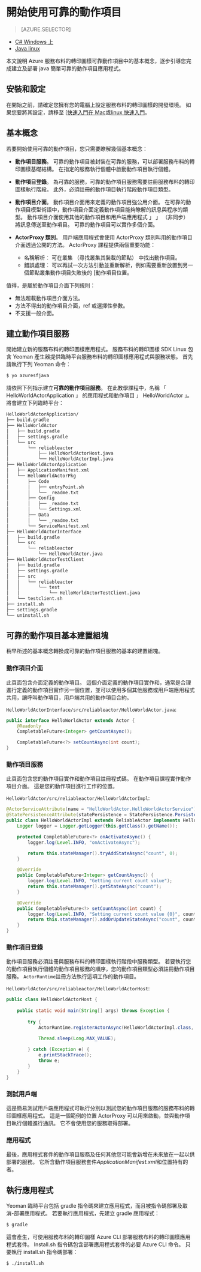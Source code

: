 <properties
   pageTitle="開始使用服務布料的轉印圖樣可靠的動作項目 |Microsoft Azure"
   description="本教學課程中會引導您建立、 偵錯，及部署使用服務布料的轉印圖樣可靠的動作項目一個簡單的動作項目型服務的步驟。"
   services="service-fabric"
   documentationCenter=".net"
   authors="vturecek"
   manager="timlt"
   editor=""/>

<tags
   ms.service="service-fabric"
   ms.devlang="java"
   ms.topic="article"
   ms.tgt_pltfrm="NA"
   ms.workload="NA"
   ms.date="09/25/2016"
   ms.author="vturecek"/>

# <a name="getting-started-with-reliable-actors"></a>開始使用可靠的動作項目

> [AZURE.SELECTOR]
- [C# Windows 上](service-fabric-reliable-actors-get-started.md)
- [Java linux](service-fabric-reliable-actors-get-started-java.md)

本文說明 Azure 服務布料的轉印圖樣可靠動作項目中的基本概念，逐步引導您完成建立及部署 java 簡單可靠的動作項目應用程式。

## <a name="installation-and-setup"></a>安裝和設定
在開始之前，請確定您擁有您的電腦上設定服務布料的轉印圖樣的開發環境。
如果您要將其設定，請移至 [[快速入門在 Mac](service-fabric-get-started-mac.md)或[linux 快速入門](service-fabric-get-started-linux.md)。

## <a name="basic-concepts"></a>基本概念
若要開始使用可靠的動作項目，您只需要瞭解幾個基本概念︰

 * **動作項目服務**。 可靠的動作項目被封裝在可靠的服務，可以部署服務布料的轉印圖樣基礎結構。 在指定的服務執行個體中啟動動作項目執行個體。
 
 * **動作項目登錄**。 為可靠的服務，可靠的動作項目服務需要註冊服務布料的轉印圖樣執行階段。 此外，必須註冊的動作項目執行階段動作項目類型。
 
 * **動作項目介面**。 動作項目介面用來定義的動作項目強公用介面。 在可靠的動作項目模型術語中，動作項目介面定義動作項目能夠瞭解的訊息與程序的類型。 動作項目介面使用其他的動作項目和用戶端應用程式 」 」 （非同步） 將訊息傳送至動作項目。 可靠的動作項目可以實作多個介面。
 
 * **ActorProxy 類別**。 用戶端應用程式會使用 ActorProxy 類別叫用的動作項目介面透過公開的方法。 ActorProxy 課程提供兩個重要功能︰
    * 名稱解析︰ 可在叢集 （尋找叢集其裝載的節點） 中找出動作項目。
    * 錯誤處理︰ 可以再試一次方法引動並重新解析，例如需要重新放置到另一個節點叢集動作項目失敗後的 [動作項目位置。

值得，是屬於動作項目介面下列規則︰

- 無法超載動作項目介面方法。
- 方法不得出的動作項目介面，ref 或選擇性參數。
- 不支援一般介面。

## <a name="create-an-actor-service"></a>建立動作項目服務
開始建立新的服務布料的轉印圖樣應用程式。 服務布料的轉印圖樣 SDK Linux 包含 Yeoman 產生器提供臨時平台服務布料的轉印圖樣應用程式與服務狀態。 首先請執行下列 Yeoman 命令︰

```bash
$ yo azuresfjava
```

請依照下列指示建立**可靠的動作項目服務**。 在此教學課程中，名稱 「 HelloWorldActorApplication 」 的應用程式和動作項目 」 HelloWorldActor 」。 將會建立下列臨時平台︰

```bash
HelloWorldActorApplication/
├── build.gradle
├── HelloWorldActor
│   ├── build.gradle
│   ├── settings.gradle
│   └── src
│       └── reliableactor
│           ├── HelloWorldActorHost.java
│           └── HelloWorldActorImpl.java
├── HelloWorldActorApplication
│   ├── ApplicationManifest.xml
│   └── HelloWorldActorPkg
│       ├── Code
│       │   ├── entryPoint.sh
│       │   └── _readme.txt
│       ├── Config
│       │   ├── _readme.txt
│       │   └── Settings.xml
│       ├── Data
│       │   └── _readme.txt
│       └── ServiceManifest.xml
├── HelloWorldActorInterface
│   ├── build.gradle
│   └── src
│       └── reliableactor
│           └── HelloWorldActor.java
├── HelloWorldActorTestClient
│   ├── build.gradle
│   ├── settings.gradle
│   ├── src
│   │   └── reliableactor
│   │       └── test
│   │           └── HelloWorldActorTestClient.java
│   └── testclient.sh
├── install.sh
├── settings.gradle
└── uninstall.sh
```

## <a name="reliable-actors-basic-building-blocks"></a>可靠的動作項目基本建置組塊

稍早所述的基本概念轉換成可靠的動作項目服務的基本的建置組塊。

### <a name="actor-interface"></a>動作項目介面

此頁面包含介面定義的動作項目。 這個介面定義的動作項目實作和，通常是合理進行定義的動作項目實作另一個位置，並可以使用多個其他服務或用戶端應用程式共用，讓呼叫動作項目，用戶端共用的動作項目合約。

`HelloWorldActorInterface/src/reliableactor/HelloWorldActor.java`:

```java
public interface HelloWorldActor extends Actor {
    @Readonly   
    CompletableFuture<Integer> getCountAsync();

    CompletableFuture<?> setCountAsync(int count);
}
```

### <a name="actor-service"></a>動作項目服務 
此頁面包含您的動作項目實作和動作項目註冊程式碼。 在動作項目課程實作動作項目介面。 這是您的動作項目進行工作的位置。

`HelloWorldActor/src/reliableactor/HelloWorldActorImpl`:

```java
@ActorServiceAttribute(name = "HelloWorldActor.HelloWorldActorService")
@StatePersistenceAttribute(statePersistence = StatePersistence.Persisted)
public class HelloWorldActorImpl extends ReliableActor implements HelloWorldActor {
    Logger logger = Logger.getLogger(this.getClass().getName());

    protected CompletableFuture<?> onActivateAsync() {
        logger.log(Level.INFO, "onActivateAsync");

        return this.stateManager().tryAddStateAsync("count", 0);
    }

    @Override
    public CompletableFuture<Integer> getCountAsync() {
        logger.log(Level.INFO, "Getting current count value");
        return this.stateManager().getStateAsync("count");
    }

    @Override
    public CompletableFuture<?> setCountAsync(int count) {
        logger.log(Level.INFO, "Setting current count value {0}", count);
        return this.stateManager().addOrUpdateStateAsync("count", count, (key, value) -> count > value ? count : value);
    }
}
```

### <a name="actor-registration"></a>動作項目登錄

動作項目服務必須註冊與服務布料的轉印圖樣執行階段中服務類型。 若要執行您的動作項目執行個體的動作項目服務的順序，您的動作項目類型必須註冊動作項目服務。 `ActorRuntime`註冊方法執行這項工作的動作項目。

`HelloWorldActor/src/reliableactor/HelloWorldActorHost`:

```java
public class HelloWorldActorHost {
    
    public static void main(String[] args) throws Exception {
        
        try {
            ActorRuntime.registerActorAsync(HelloWorldActorImpl.class, (context, actorType) -> new ActorServiceImpl(context, actorType, ()-> new HelloWorldActorImpl()), Duration.ofSeconds(10));

            Thread.sleep(Long.MAX_VALUE);
            
        } catch (Exception e) {
            e.printStackTrace();
            throw e;
        }
    }
}
```

### <a name="test-client"></a>測試用戶端

這是簡易測試用戶端應用程式可執行分別以測試您的動作項目服務的服務布料的轉印圖樣應用程式。 這是一個範例的位置 ActorProxy 可以用來啟動，並與動作項目執行個體進行通訊。 它不會使用您的服務取得部署。

### <a name="the-application"></a>應用程式 

最後，應用程式套件的動作項目服務及任何其他您可能會新增在未來放在一起以供部署的服務。 它所含動作項目服務套件*ApplicationManifest.xml*和位置持有的者。

## <a name="run-the-application"></a>執行應用程式

Yeoman 臨時平台包括 gradle 指令碼來建立應用程式，而且被指令碼部署及取消-部署應用程式。 若要執行應用程式，先建立 gradle 應用程式︰

```bash
$ gradle
```

這會產生，可使用服務布料的轉印圖樣 Azure CLI 部署服務布料的轉印圖樣應用程式套件。 Install.sh 指令碼包含部署應用程式套件的必要 Azure CLI 命令。 只要執行 install.sh 指令碼部署︰

```bask
$ ./install.sh
```
